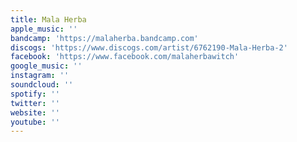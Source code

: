 ```yaml
---
title: Mala Herba
apple_music: ''
bandcamp: 'https://malaherba.bandcamp.com'
discogs: 'https://www.discogs.com/artist/6762190-Mala-Herba-2'
facebook: 'https://www.facebook.com/malaherbawitch'
google_music: ''
instagram: ''
soundcloud: ''
spotify: ''
twitter: ''
website: ''
youtube: ''
---
```


